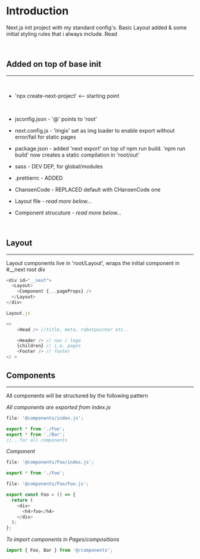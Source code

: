 # Introduction

Next.js init project with my standard config's. Basic Layout added & some initial styling rules that i always include.
Read

<br>

## Added on top of base init

---

<br>

- 'npx create-next-project' <-- starting point

<br>

- jsconfig.json - '@' points to 'root'
- next.config.js - 'imgix' set as img loader to enable export without error/fail for static pages
- package.json - added 'next export' on top of npm run build. 'npm run build' now creates a static compilation in 'root/out'

- sass - DEV DEP, for global/modules
- .prettierrc - ADDED

- ChansenCode - REPLACED default with CHansenCode one
- Layout file - _read more below..._
- Component strucuture - _read more below..._

<br>

## Layout

---

Layout components live in 'root/Layout', wraps the initial component in #\_\_next root div

```javascript
<div id="__next">
  <Layout>
    <Component {...pageProps} />
  </Layout>
</div>
```

```javascript
Layout.js

<>
    <Head /> //title, meta, robotpointer etc..

    <Header /> // nav / logo
    {children} // i.e. pages
    <Footer /> // footer
</ >
```

## Components

---

All components will be structured by the following pattern

_All components are exported from index.js_

```javascript
file: '@components/index.js';

export * from './Foo';
export * from './Bar';
//...for all components
```

_Component_

```javascript
file: '@components/Foo/index.js';

export * from './Foo';

file: '@components/Foo/Foo.js';

export const Foo = () => {
  return (
    <div>
      <h4>foo</h4>
    </div>
  );
};
```

_To import components in Pages/compositions_

```javascript
import { Foo, Bar } from '@/components';
```

<br>
